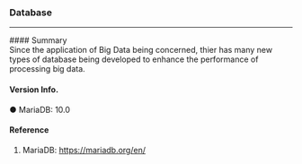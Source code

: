 ### Database<br/>
<hr/>
#### Summary<br/>
Since the application of Big Data being concerned, thier has many new types of database being developed to enhance the performance of processing big data.<br/>

#### Version Info.<br/>
● MariaDB: 10.0<br/>

#### Reference<br/>
1. MariaDB: https://mariadb.org/en/<br/>



